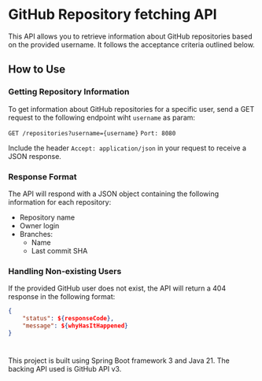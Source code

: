 # GitHub Repository fetching API

This API allows you to retrieve information about GitHub repositories based on the provided username. It follows the acceptance criteria outlined below.

## How to Use

### Getting Repository Information

To get information about GitHub repositories for a specific user, send a GET request to the following endpoint wiht `username` as param:

`GET /repositories?username={username}`
`Port: 8080`


Include the header `Accept: application/json` in your request to receive a JSON response.

### Response Format

The API will respond with a JSON object containing the following information for each repository:

- Repository name
- Owner login
- Branches:
    - Name
    - Last commit SHA

### Handling Non-existing Users

If the provided GitHub user does not exist, the API will return a 404 response in the following format:

```json
{
    "status": ${responseCode},
    "message": ${whyHasItHappened}
}
```
#

This project is built using Spring Boot framework 3 and Java 21.
The backing API used is GitHub API v3.